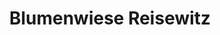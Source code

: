 ---
title: "Blumenwiese Reisewitz"
url: /fuerstenwalde-spree/blumenwiese-reisewitz/
shop: Blumen
---